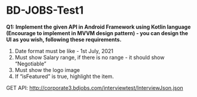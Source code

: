 # BD-JOBS-Test1

<b>Q1: Implement the given API in Android Framework using Kotlin language (Encourage to implement in MVVM design pattern) - you can design the UI as you wish, following these requirements.</b>
 
1. 	Date format must be like - 1st July, 2021
2. 	Must show Salary range, if there is no range - it should show “Negotiable”
3. 	Must show the logo image
4. 	If “isFeatured” is true, highlight the item.
 
GET API: http://corporate3.bdjobs.com/interviewtest/InterviewJson.json

